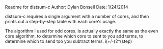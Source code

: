 Readme for distsum-c
Author: Dylan Bonsell
Date: 1/24/2014

distsum-c requires a single argument with a number of cores, and then prints out a step-by-step table with each core's usage.

The algorithm I used for odd cores, is actually exactly the same as the even core algorithm, to determine which core to sent to you add terms, 
to determine which to send too you subtract terms.
i(+/-)2^(step)

